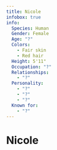 ```yaml
---
title: Nicole
infobox: true
info: 
  Species: Human
  Gender: Female
  Age: "?"
  Colors: 
    - Fair skin
    - Red hair
  Height: 5'11"
  Occupation: "?"
  Relationships:
    - "?"
  Personality:
    - "?"
    - "?"
    - "?"
  Known for:
    - "?"
---
```


# Nicole